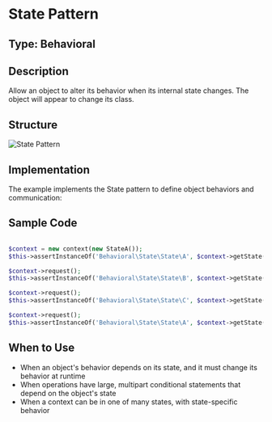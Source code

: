 # State Pattern

## Type: Behavioral

## Description
Allow an object to alter its behavior when its internal state changes. The object will appear to change its class.

## Structure
![State Pattern](https://github.com/legrch/php-design-patterns/blob/master/~images/State.png)

## Implementation
The example implements the State pattern to define object behaviors and communication:

## Sample Code

```php

$context = new context(new StateA());
$this->assertInstanceOf('Behavioral\State\State\A', $context->getState());

$context->request();
$this->assertInstanceOf('Behavioral\State\State\B', $context->getState());

$context->request();
$this->assertInstanceOf('Behavioral\State\State\C', $context->getState());

$context->request();
$this->assertInstanceOf('Behavioral\State\State\A', $context->getState());
```

## When to Use
- When an object's behavior depends on its state, and it must change its behavior at runtime
- When operations have large, multipart conditional statements that depend on the object's state
- When a context can be in one of many states, with state-specific behavior
